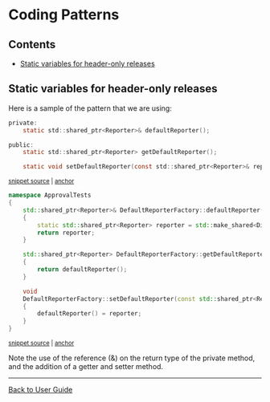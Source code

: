 <!--
GENERATED FILE - DO NOT EDIT
This file was generated by [MarkdownSnippets](https://github.com/SimonCropp/MarkdownSnippets).
Source File: /doc/mdsource/CodingPatterns.source.md
To change this file edit the source file and then execute ./run_markdown_templates.sh.
-->

<a id="top"></a>

# Coding Patterns

<!-- toc -->
## Contents

  * [Static variables for header-only releases](#static-variables-for-header-only-releases)<!-- endtoc -->

## Static variables for header-only releases

Here is a sample of the pattern that we are using:

<!-- snippet: static_variable_sample_header -->
<a id='snippet-static_variable_sample_header'/></a>
```h
private:
    static std::shared_ptr<Reporter>& defaultReporter();

public:
    static std::shared_ptr<Reporter> getDefaultReporter();

    static void setDefaultReporter(const std::shared_ptr<Reporter>& reporter);
```
<sup><a href='/ApprovalTests/reporters/DefaultReporterFactory.h#L12-L20' title='File snippet `static_variable_sample_header` was extracted from'>snippet source</a> | <a href='#snippet-static_variable_sample_header' title='Navigate to start of snippet `static_variable_sample_header`'>anchor</a></sup>
<!-- endsnippet -->

<!-- snippet: static_variable_sample_implementation -->
<a id='snippet-static_variable_sample_implementation'/></a>
```cpp
namespace ApprovalTests
{
    std::shared_ptr<Reporter>& DefaultReporterFactory::defaultReporter()
    {
        static std::shared_ptr<Reporter> reporter = std::make_shared<DiffReporter>();
        return reporter;
    }

    std::shared_ptr<Reporter> DefaultReporterFactory::getDefaultReporter()
    {
        return defaultReporter();
    }

    void
    DefaultReporterFactory::setDefaultReporter(const std::shared_ptr<Reporter>& reporter)
    {
        defaultReporter() = reporter;
    }
}
```
<sup><a href='/ApprovalTests/reporters/DefaultReporterFactory.cpp#L4-L24' title='File snippet `static_variable_sample_implementation` was extracted from'>snippet source</a> | <a href='#snippet-static_variable_sample_implementation' title='Navigate to start of snippet `static_variable_sample_implementation`'>anchor</a></sup>
<!-- endsnippet -->

Note the use of the reference (&) on the return type of the private method, and the addition of a getter and setter method.

---

[Back to User Guide](/doc/README.md#top)
